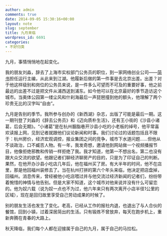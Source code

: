 ```yaml
---
author: admin
comments: true
date: 2014-09-05 15:30:16+00:00
layout: note
slug: september
title: 九月来临
wordpress_id: 6691
categories:
- 不好归类
---
```


九月，事情悄悄地在起变化。

我的朋友刘淼，辞去了上海市实权部门公务员的职位，到一家网络创业公司——[简书](http://www.jianshu.com)担任运行主编，从此来到江湖。他履新后做的第一件事是去北京出差。出差？对于他这样级别和岗位的公务员来说，是一件多么可望而不可及的重要好事，他之前最远的出差不过是把文件从浦西送到浦东。如今他可以在北京最好的季节造访这个城市。当奥体公园第一缕尘风和什刹海最后一声琵琶撞到他的额头，他理解了两个珍贵无比的汉字叫“自由”。

九月是告别的季节。我所参与创办的《新西湖》杂志，出版了可能是最后一期。这一期刊登了刘淼的《辞去公务员》和《迈向质朴生活》，还有王小街的《沙县小诸葛，后会无期》。“小诸葛”是在杭州胭脂巷开沙县小吃的小老板的绰号，他平常喜欢读报上网，见到记者就跟他们议论新闻和时事。我们讨论过的话题包括且不限于：杭州房价，经济宏观调控，报业集团之间的竞争，城市下水道问题……但他从不谈政治，口不臧否人物。有一年，我发奇想，邀请他到网站做一个视频播报节目，他像拒绝邪教和传销一样拒绝了我。我才知道，他第一不想出名，第二也没有跟大众交流的欲望。他跟记者们聊经济聊房产的目的，只是为了印证自己的判断。果然，在他开办沙县小吃店几年后，他在福州买了房。有大半年的时间，他不在店里，那是他回福州装修去了。当在杭州打拼的第六个年头来临，他决定把店盘掉，回福州。消息传来，曾经被他小吃店喂过并与他交流过经济新闻的记者们，纷纷带着惋惜的神情与他告别。但是大家不知道，这个城市对他来说并没有什么可留恋的。他为奴六载（说为奴一点也不为过，他六年来只有两次离开小店半径1公里的区域），现在是回归故里享受自己劳动成果的时候了。

别的朋友生活也发生了变化。老高，已经从工作的报社内退，也退出了与人合伙的餐馆，回到小镇，过着深居简出的生活。只有锻炼不曾放弃，每天在跑步机上，重新奔腾在青春的大路上。

秋天降临，我们每个人都在迎接属于自己的九月，属于自己的马拉松。
